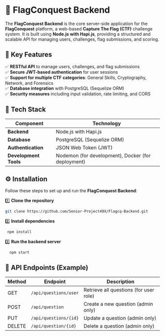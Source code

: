 # 🚀 FlagConquest Backend  

The **FlagConquest Backend** is the core server-side application for the **FlagConquest** platform, a web-based **Capture The Flag (CTF)** challenge system. It is built using **Node.js with Hapi.js**, providing a structured and scalable API for managing users, challenges, flag submissions, and scoring.  

## 🌟 Key Features  

✅ **RESTful API** to manage users, challenges, and flag submissions  
✅ **Secure JWT-based authentication** for user sessions  
✅ **Support for multiple CTF categories**: General Skills, Cryptography, Network, and Forensics  
✅ **Database integration** with PostgreSQL (Sequelize ORM)  
✅ **Security measures** including input validation, rate limiting, and CORS  

## 🚀 Tech Stack  

| Component        | Technology        |
|-----------------|------------------|
| **Backend**     | Node.js with Hapi.js |
| **Database**    | PostgreSQL (Sequelize ORM) |
| **Authentication** | JSON Web Token (JWT) |
| **Development Tools** | Nodemon (for development), Docker (for deployment) |

## ⚙️ Installation  

Follow these steps to set up and run the **FlagConquest Backend**:  

1️⃣ **Clone the repository**  
   ```bash
   git clone https://github.com/Senior-Project49X/Flagcq-Backend.git
```
2️⃣ **Install dependencies**
 ```bash
  npm install
```
3️⃣ **Run the backend server**
```bash
  npm start
```

## 📜 API Endpoints (Example)
| Method |	Endpoint	|Description|
|--------|-------------------------|----------------------------------|
| GET    | ```/api/questions/user```| Retrieve all questions (for user role)  |
| POST    | ```/api/question```| Create a new question (admin only)  |
| PUT    | ```/api/questions/{id}```| Update a question (admin only)  |
| DELETE |  ```/api/question/{id}```| Delete a question (admin only)  |

